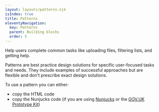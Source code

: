 ```yaml
---
layout: layouts/patterns.njk
isIndex: true
title: Patterns
eleventyNavigation:
  key: Patterns
  parent: Building blocks
  order: 5
---
```


<span class="govuk-caption-xl">Help users complete common tasks like uploading files, filtering lists, and getting help.</span>

Patterns are best practice design solutions for specific user-focused tasks and needs. They include examples of successful approaches but are flexible and don't prescribe exact design solutions.

To use a pattern you can either:

- copy the HTML code
- copy the Nunjucks code (if you are using [Nunjucks](https://mozilla.github.io/nunjucks/) or the [GOV.UK Prototype Kit](https://govuk-prototype-kit.herokuapp.com/docs))

<!-- include this bullet point when Figma UI Kit is completed

- use the MoJ Figma UI Kit

-->
